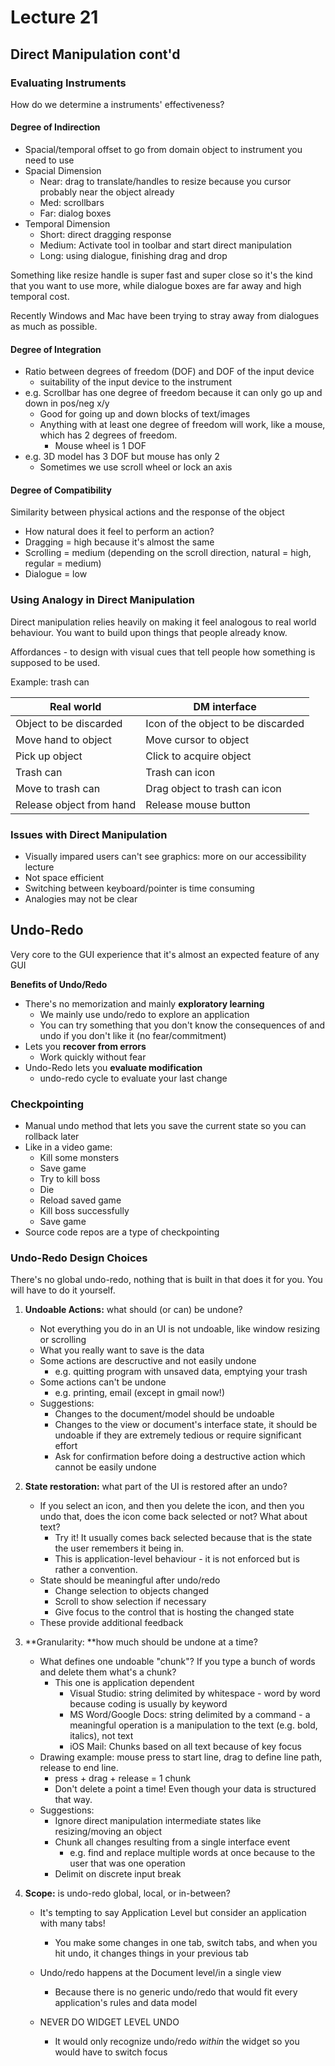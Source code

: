 # Lecture 21

## Direct Manipulation cont'd

### Evaluating Instruments

How do we determine a instruments' effectiveness?

#### Degree of Indirection

* Spacial/temporal offset to go from domain object to instrument you need to use
* Spacial Dimension
  * Near: drag to translate/handles to resize because you cursor probably near the object already
  * Med: scrollbars
  * Far: dialog boxes
* Temporal Dimension
  * Short: direct dragging response
  * Medium: Activate tool in toolbar and start direct manipulation 
  * Long: using dialogue, finishing drag and drop

Something like resize handle is super fast and super close so it's the kind that you want to use more, while dialogue boxes are far away and high temporal cost.

Recently Windows and Mac have been trying to stray away from dialogues as much as possible.

#### Degree of Integration

* Ratio between degrees of freedom (DOF) and DOF of the input device
  * suitability of the input device to the instrument
* e.g. Scrollbar has one degree of freedom because it can only go up and down in pos/neg x/y
  * Good for going up and down blocks of text/images
  * Anything with at least one degree of freedom will work, like a mouse, which has 2 degrees of freedom.
    * Mouse wheel is 1 DOF
* e.g. 3D model has 3 DOF but mouse has only 2
  * Sometimes we use scroll wheel or lock an axis

#### Degree of Compatibility

Similarity between physical actions and the response of the object

* How natural does it feel to perform an action?
* Dragging = high because it's almost the same
* Scrolling = medium (depending on the scroll direction, natural = high, regular = medium)
* Dialogue = low

### Using Analogy in Direct Manipulation

Direct manipulation relies heavily on making it feel analogous to real world behaviour. You want to build upon things that people already know.

Affordances - to design with visual cues that tell people how something is supposed to be used.

Example: trash can

| **Real world**           | **DM interface**                   |
| ------------------------ | ---------------------------------- |
| Object to be discarded   | Icon of the object to be discarded |
| Move hand to object      | Move cursor to object              |
| Pick up object           | Click to acquire object            |
| Trash can                | Trash can icon                     |
| Move to trash can        | Drag object to trash can icon      |
| Release object from hand | Release mouse button               |

### Issues with Direct Manipulation

* Visually impared users can't see graphics: more on our accessibility lecture
* Not space efficient
* Switching between keyboard/pointer is time consuming
* Analogies may not be clear

## Undo-Redo

Very core to the GUI experience that it's almost an expected feature of any GUI

**Benefits of Undo/Redo**

* There's no memorization and mainly **exploratory learning**
  * We mainly use undo/redo to explore an application
  * You can try something that you don't know the consequences of and undo if you don't like it (no fear/commitment)
* Lets you **recover from errors**
  * Work quickly without fear
* Undo-Redo lets you **evaluate modification**
  * undo-redo cycle to evaluate your last change

### Checkpointing

* Manual undo method that lets you save the current state so you can rollback later
* Like in a video game:
  * Kill some monsters
  * Save game
  * Try to kill boss
  * Die
  * Reload saved game
  * Kill boss successfully
  * Save game
* Source code repos are a type of checkpointing

### Undo-Redo Design Choices

There's no global undo-redo, nothing that is built in that does it for you. You will have to do it yourself.

1. **Undoable Actions:** what should (or can) be undone?

   * Not everything you do in an UI is not undoable, like window resizing or scrolling
   * What you really want to save is the data
   * Some actions are descructive and not easily undone
     * e.g. quitting program with unsaved data, emptying your trash
   * Some actions can't be undone
     * e.g. printing, email (except in gmail now!)
   * Suggestions:
     * Changes to the document/model should be undoable
     * Changes to the view or document's interface state, it should be undoable if they are extremely tedious or require significant effort
     * Ask for confirmation before doing a destructive action which cannot be easily undone

2. **State restoration:** what part of the UI is restored after an undo?

   * If you select an icon, and then you delete the icon, and then you undo that, does the icon come back selected or not? What about text?
     * Try it! It usually comes back selected because that is the state the user remembers it being in.
     * This is application-level behaviour - it is not enforced but is rather a convention.
   * State should be meaningful after undo/redo
     * Change selection to objects changed
     * Scroll to show selection if necessary
     * Give focus to the control that is hosting the changed state
   * These provide additional feedback 

3. **Granularity: **how much should be undone at a time?

   * What defines one undoable "chunk"? If you type a bunch of words and delete them what's a chunk?
     * This one is application dependent
       * Visual Studio: string delimited by whitespace - word by word because coding is usually by keyword
       * MS Word/Google Docs: string delimited by a command - a meaningful operation is a manipulation to the text (e.g. bold, italics), not text
       * iOS Mail: Chunks based on all text because of key focus
   * Drawing example: mouse press to start line, drag to define line path, release to end line.
     * press + drag + release = 1 chunk
     * Don't delete a point a time! Even though your data is structured that way.
   * Suggestions:
     * Ignore direct manipulation intermediate states like resizing/moving an object
     * Chunk all changes resulting from a single interface event
       * e.g. find and replace multiple words at once because to the user that was one operation
     * Delimit on discrete input break

4. **Scope:** is undo-redo global, local, or in-between?

   * It's tempting to say Application Level but consider an application with many tabs!
     * You make some changes in one tab, switch tabs, and when you hit undo, it changes things in your previous tab

   * Undo/redo happens at the Document level/in a single view 
     * Because there is no generic undo/redo that would fit every application's rules and data model
   * NEVER DO WIDGET LEVEL UNDO
     * It would only recognize undo/redo *within* the widget so you would have to switch focus

